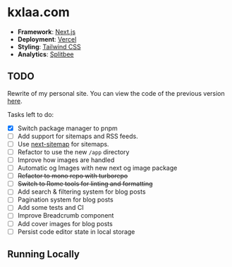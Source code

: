 # kxlaa.com

- **Framework**: [Next.js](https://nextjs.org/)
- **Deployment**: [Vercel](https://vercel.com)
- **Styling**: [Tailwind CSS](https://tailwindcss.com)
- **Analytics**: [Splitbee](https://splitbee.io)

## TODO

Rewrite of my personal site. You can view the code of the previous version [here](https://github.com/KXLAA/portfolio).

Tasks left to do:

- [x] Switch package manager to pnpm
- [ ] Add support for sitemaps and RSS feeds.
- [ ] Use [next-sitemap](https://www.npmjs.com/package/next-sitemap) for sitemaps.
- [ ] Refactor to use the new `/app` directory
- [ ] Improve how images are handled
- [ ] Automatic og Images with new next og image package
- [ ] ~~Refactor to mono repo with turborepo~~
- [ ] ~~Switch to Rome tools for linting and formatting~~
- [ ] Add search & filtering system for blog posts
- [ ] Pagination system for blog posts
- [ ] Add some tests and CI
- [ ] Improve Breadcrumb component
- [ ] Add cover images for blog posts
- [ ] Persist code editor state in local storage

## Running Locally
